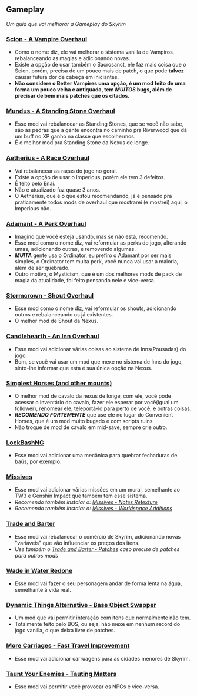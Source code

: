 ## Gameplay 
_Um guia que vai melhorar a Gameplay do Skyrim_

### [Scion - A Vampire Overhaul](https://www.nexusmods.com/skyrimspecialedition/mods/41639)
- Como o nome diz, ele vai melhorar o sistema vanilla de Vampiros, rebalanceando as magias e adicionando novas.
- Existe a opção de usar também o Sacrosanct, ele faz mais coisa que o Scion, porém, precisa de um pouco mais de patch, o que pode **talvez** causar futura dor de cabeça em iniciantes.
- **Não considere o Better Vampires uma opção, é um mod feito de uma forma um pouco velha e antiquada, tem _MUITOS_ bugs, além de precisar de bem mais patches que os citados.**

### [Mundus - A Standing Stone Overhaul](https://www.nexusmods.com/skyrimspecialedition/mods/33411)
- Esse mod vai rebalancear as Standing Stones, que se você não sabe, são as pedras que a gente encontra no caminho pra Riverwood que dá um buff no XP ganho na classe que escolhermos.
- É o melhor mod pra Standing Stone da Nexus de longe.

### [Aetherius - A Race Overhaul](https://www.nexusmods.com/skyrimspecialedition/mods/26686)
- Vai rebalancear as raças do jogo no geral.
- Existe a opção de usar o Imperious, porém ele tem 3 defeitos.
- É feito pelo Enai.
- Não é atualizado faz quase 3 anos.
- O Aetherius, que é o que estou recomendando, já é pensado pra praticamente todos mods de overhaul que mostrarei (e mostrei) aqui, o Imperious não.

### [Adamant - A Perk Overhaul](https://www.nexusmods.com/skyrimspecialedition/mods/30191)
- Imagino que você esteja usando, mas se não está, recomendo.
- Esse mod como o nome diz, vai reformular as perks do jogo, alterando umas, adicionando outras, e removendo algumas.
- _**MUITA**_ gente usa o Ordinator, eu prefiro o Adamant por ser mais simples, o Ordinator tem muita perk, você nunca vai usar a maioria, além de ser quebrado.
- Outro motivo, o Mysticism, que é um dos melhores mods de pack de magia da atualidade, foi feito pensando nele e vice-versa.

### [Stormcrown - Shout Overhaul](https://www.nexusmods.com/skyrimspecialedition/mods/90659)
- Esse mod como o nome diz, vai reformular os shouts, adicionando outros e rebalanceando os já existentes.
- O melhor mod de Shout da Nexus.

### [Candlehearth - An Inn Overhaul](https://www.nexusmods.com/skyrimspecialedition/mods/97542)
- Esse mod vai adicionar várias coisas ao sistema de Inns(Pousadas) do jogo.
- Bom, se você vai usar um mod que mexe no sistema de Inns do jogo, sinto-lhe informar que esta é sua única opção na Nexus.

### [Simplest Horses (and other mounts)](https://www.nexusmods.com/skyrimspecialedition/mods/54225)
- O melhor mod de cavalo da nexus de longe, com ele, você pode acessar o inventário do cavalo, fazer ele esperar por você(igual um follower), renomear ele, teleportá-lo para perto de você, e outras coisas.
- _**RECOMENDO FORTEMENTE**_ que use ele no lugar do Convenient Horses, que é um mod muito bugado e com scripts ruins
- Não troque de mod de cavalo em mid-save, sempre crie outro.

### [LockBashNG](https://www.nexusmods.com/skyrimspecialedition/mods/97899)
- Esse mod vai adicionar uma mecânica para quebrar fechaduras de baús, por exemplo.

### [Missives](https://www.nexusmods.com/skyrimspecialedition/mods/17576)
- Esse mod vai adicionar várias missões em um mural, semelhante ao TW3 e Genshin Impact que também tem esse sistema.
- _Recomendo também instalar o: [Missives - Notes Retexture](https://www.nexusmods.com/skyrimspecialedition/mods/46201)_
- _Recomendo também instalar o: [Missives - Worldspace Additions](https://www.nexusmods.com/skyrimspecialedition/mods/26788)_

### [Trade and Barter](https://www.nexusmods.com/skyrimspecialedition/mods/23081)
- Esse mod vai rebalancear o comércio de Skyrim, adicionando novas "variáveis" que vão influenciar os preços dos itens.
- _Use também o [Trade and Barter - Patches](https://www.nexusmods.com/skyrimspecialedition/mods/23220) caso precise de patches para outros mods_

### [Wade in Water Redone](https://www.nexusmods.com/skyrimspecialedition/mods/71418)
- Esse mod vai fazer o seu personagem andar de forma lenta na água, semelhante à vida real.

### [Dynamic Things Alternative - Base Object Swapper](https://www.nexusmods.com/skyrimspecialedition/mods/60741)
- Um mod que vai permitir interação com itens que normalmente não tem.
- Totalmente feito pelo BOS, ou seja, não mexe em nenhum record do jogo vanilla, o que deixa livre de patches.

### [More Carriages - Fast Travel Improvement](https://www.nexusmods.com/skyrimspecialedition/mods/71135)
- Esse mod vai adicionar carruagens para as cidades menores de Skyrim.

### [Taunt Your Enemies - Tauting Matters](https://www.nexusmods.com/skyrimspecialedition/mods/72023)
- Esse mod vai permitir você provocar os NPCs e vice-versa.
